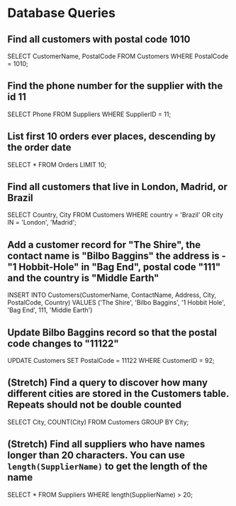# Database Queries

## Find all customers with postal code 1010

SELECT CustomerName, PostalCode 
FROM Customers
WHERE PostalCode = 1010;

## Find the phone number for the supplier with the id 11

SELECT Phone
FROM Suppliers
WHERE SupplierID = 11;

## List first 10 orders ever places, descending by the order date

SELECT * 
FROM Orders 
LIMIT 10;

## Find all customers that live in London, Madrid, or Brazil

SELECT Country, City 
FROM Customers
WHERE country = 'Brazil'
OR city IN = 'London', 'Madrid';
   

## Add a customer record for "The Shire", the contact name is "Bilbo Baggins" the address is -"1 Hobbit-Hole" in "Bag End", postal code "111" and the country is "Middle Earth"

INSERT INTO Customers(CustomerName, ContactName, Address, City, PostalCode, Country)
VALUES ('The Shire', 'Bilbo Baggins', '1 Hobbit Hole', 'Bag End', 111, 'Middle Earth')

## Update Bilbo Baggins record so that the postal code changes to "11122"

UPDATE Customers
SET PostalCode = 11122
WHERE CustomerID = 92;

## (Stretch) Find a query to discover how many different cities are stored in the Customers table. Repeats should not be double counted

SELECT City, COUNT(City) 
FROM Customers 
GROUP BY City;

## (Stretch) Find all suppliers who have names longer than 20 characters. You can use `length(SupplierName)` to get the length of the name

SELECT * FROM Suppliers 
WHERE length(SupplierName) > 20;
